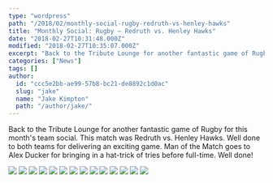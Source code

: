 ```yaml
---
type: "wordpress"
path: "/2018/02/monthly-social-rugby-redruth-vs-henley-hawks"
title: "Monthly Social: Rugby – Redruth vs. Henley Hawks"
date: "2018-02-27T10:31:48.000Z"
modified: "2018-02-27T10:35:07.000Z"
excerpt: "Back to the Tribute Lounge for another fantastic game of Rugby for this month’s team social. This match was Redruth vs. Henley Hawks. Well done to both teams for delivering an exciting game. Man of the Match goes to Alex Ducker for bringing in a hat-trick of tries before full-time. Well done!"
categories: ["News"]
tags: []
author:
  id: "ccc5e2bb-ae99-57b8-bc21-de8892c1d0ac"
  slug: "jake"
  name: "Jake Kimpton"
  path: "/author/jake/"
---
```

Back to the Tribute Lounge for another fantastic game of Rugby for this month's team social. This match was Redruth vs. Henley Hawks. Well done to both teams for delivering an exciting game. Man of the Match goes to Alex Ducker for bringing in a hat-trick of tries before full-time. Well done!


<section class="gallery">


![](/wp-content/uploads/2018/02/2018-02-17-13.06.29.jpg)
![](/wp-content/uploads/2018/02/2018-02-17-13.06.57.jpg)
![](/wp-content/uploads/2018/02/2018-02-17-13.19.32.jpg)
![](/wp-content/uploads/2018/02/2018-02-17-13.19.39.jpg)
![](/wp-content/uploads/2018/02/2018-02-17-14.32.33.jpg)
![](/wp-content/uploads/2018/02/2018-02-17-15.04.33.jpg)
![](/wp-content/uploads/2018/02/27858593_10156184811903200_3133325541855995963_n.jpg)
![](/wp-content/uploads/2018/02/27867277_10156184812328200_1798671222998130347_n.jpg)
![](/wp-content/uploads/2018/02/27867747_10156184811778200_3894421082668963701_n.jpg)
![](/wp-content/uploads/2018/02/28055861_10156184811393200_2414425880483266744_n.jpg)
![](/wp-content/uploads/2018/02/28166412_10156184812173200_8029638173656286225_n.jpg)
![](/wp-content/uploads/2018/02/d2dzjyo4yc2sta.cloudfront.jpg)
![](/wp-content/uploads/2018/02/DSCF1005.jpg)
![](/wp-content/uploads/2018/02/DSCF1010.jpg)

</section>

